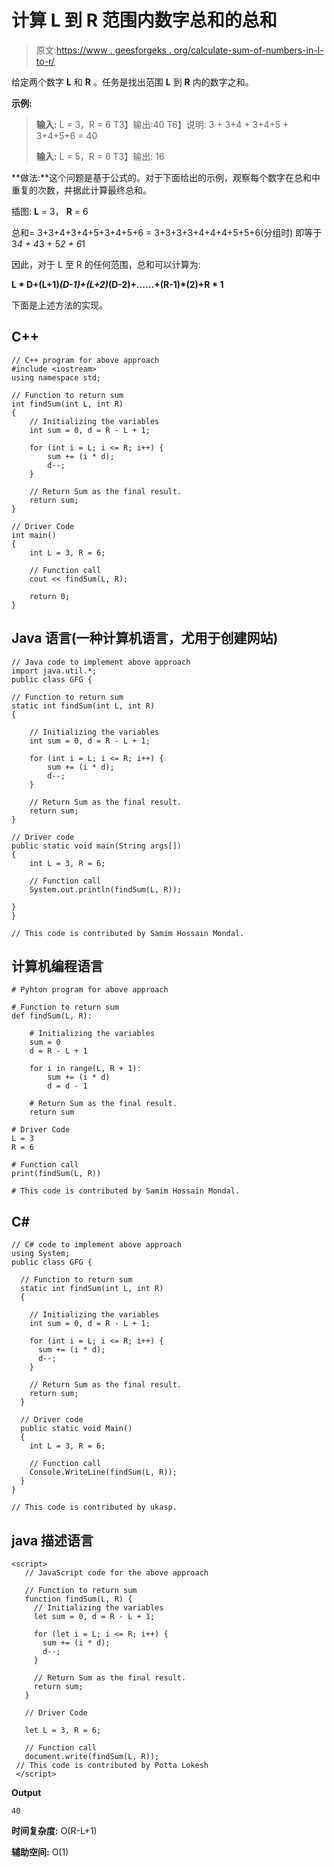 # 计算 L 到 R 范围内数字总和的总和

> 原文:[https://www . geesforgeks . org/calculate-sum-of-numbers-in-l-to-r/](https://www.geeksforgeeks.org/calculate-the-sum-of-sum-of-numbers-in-range-l-to-r/)

给定两个数字 **L** 和 **R** 。任务是找出范围 **L** 到 **R** 内的数字之和。

**示例:**

> **输入:** L = 3，R = 6
> T3】输出:40
> T6】说明: 3 + 3+4 + 3+4+5 + 3+4+5+6 = 40
> 
> **输入:** L = 5，R = 6
> T3】输出: 16

**做法:**这个问题是基于公式的。对于下面给出的示例，观察每个数字在总和中重复的次数，并据此计算最终总和。

插图: **L** = 3， **R** = 6

总和= 3+3+4+3+4+5+3+4+5+6 = 3+3+3+3+4+4+4+5+5+6(分组时)
即等于 3*4 + 4*3 + 5*2 + 6*1

因此，对于 L 至 R 的任何范围，总和可以计算为:

**L * D+(L+1)*(D-1)+(L+2)*(D-2)+……+(R-1)*(2)+R * 1**

下面是上述方法的实现。

## C++

```
// C++ program for above approach
#include <iostream>
using namespace std;

// Function to return sum
int findSum(int L, int R)
{
    // Initializing the variables
    int sum = 0, d = R - L + 1;

    for (int i = L; i <= R; i++) {
        sum += (i * d);
        d--;
    }

    // Return Sum as the final result.
    return sum;
}

// Driver Code
int main()
{
    int L = 3, R = 6;

    // Function call
    cout << findSum(L, R);

    return 0;
}
```

## Java 语言(一种计算机语言，尤用于创建网站)

```
// Java code to implement above approach
import java.util.*;
public class GFG {

// Function to return sum
static int findSum(int L, int R)
{

    // Initializing the variables
    int sum = 0, d = R - L + 1;

    for (int i = L; i <= R; i++) {
        sum += (i * d);
        d--;
    }

    // Return Sum as the final result.
    return sum;
}

// Driver code
public static void main(String args[])
{
    int L = 3, R = 6;

    // Function call
    System.out.println(findSum(L, R));

}
}

// This code is contributed by Samim Hossain Mondal.
```

## 计算机编程语言

```
# Pyhton program for above approach

# Function to return sum
def findSum(L, R):

    # Initializing the variables
    sum = 0
    d = R - L + 1

    for i in range(L, R + 1):
        sum += (i * d)
        d = d - 1

    # Return Sum as the final result.
    return sum

# Driver Code
L = 3
R = 6

# Function call
print(findSum(L, R))

# This code is contributed by Samim Hossain Mondal.
```

## C#

```
// C# code to implement above approach
using System;
public class GFG {

  // Function to return sum
  static int findSum(int L, int R)
  {

    // Initializing the variables
    int sum = 0, d = R - L + 1;

    for (int i = L; i <= R; i++) {
      sum += (i * d);
      d--;
    }

    // Return Sum as the final result.
    return sum;
  }

  // Driver code
  public static void Main()
  {
    int L = 3, R = 6;

    // Function call
    Console.WriteLine(findSum(L, R));
  }
}

// This code is contributed by ukasp.
```

## java 描述语言

```
<script>
   // JavaScript code for the above approach

   // Function to return sum
   function findSum(L, R) {
     // Initializing the variables
     let sum = 0, d = R - L + 1;

     for (let i = L; i <= R; i++) {
       sum += (i * d);
       d--;
     }

     // Return Sum as the final result.
     return sum;
   }

   // Driver Code

   let L = 3, R = 6;

   // Function call
   document.write(findSum(L, R));
 // This code is contributed by Potta Lokesh
 </script>
```

**Output**

```
40
```

**时间复杂度:** O(R-L+1)

**辅助空间:** O(1)